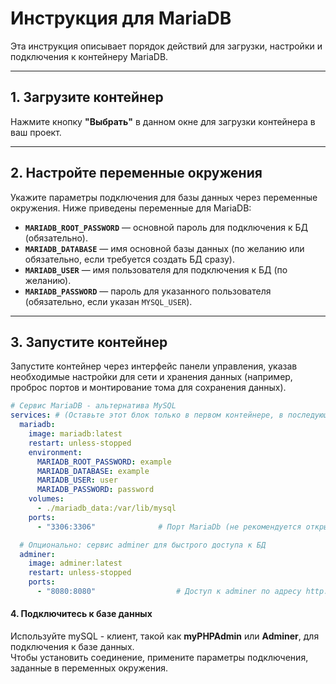# Инструкция для MariaDB

Эта инструкция описывает порядок действий для загрузки, настройки и подключения к контейнеру MariaDB.

---

## 1. Загрузите контейнер

Нажмите кнопку **"Выбрать"** в данном окне для загрузки контейнера в ваш проект.

---

## 2. Настройте переменные окружения

Укажите параметры подключения для базы данных через переменные окружения. Ниже приведены переменные для MariaDB:

- **`MARIADB_ROOT_PASSWORD`** — основной пароль для подключения к БД (обязательно).
- **`MARIADB_DATABASE`** — имя основной базы данных (по желанию или обязательно, если требуется создать БД сразу).
- **`MARIADB_USER`** — имя пользователя для подключения к БД (по желанию).
- **`MARIADB_PASSWORD`** — пароль для указанного пользователя (обязательно, если указан `MYSQL_USER`).

---

## 3. Запустите контейнер

Запустите контейнер через интерфейс панели управления, указав необходимые настройки для сети и хранения данных (например, проброс портов и монтирование тома для сохранения данных).

```yaml
# Сервис MariaDB - альтернатива MySQL
services: # (Оставьте этот блок только в первом контейнере, в последующих – подключайтесь к уже запущенному сервису)
  mariadb:
    image: mariadb:latest
    restart: unless-stopped
    environment:
      MARIADB_ROOT_PASSWORD: example
      MARIADB_DATABASE: example
      MARIADB_USER: user
      MARIADB_PASSWORD: password
    volumes:
      - ./mariadb_data:/var/lib/mysql
    ports:
      - "3306:3306"              # Порт MariaDb (не рекомендуется открывать публичный доступ)

  # Опционально: сервис adminer для быстрого доступа к БД
  adminer:
    image: adminer:latest
    restart: unless-stopped
    ports:
      - "8080:8080"                  # Доступ к adminer по адресу http://localhost:8080
```

#### 4. Подключитесь к базе данных
Используйте mySQL - клиент, такой как **myPHPAdmin** или **Adminer**, для подключения к базе данных.  
Чтобы установить соединение, примените параметры подключения, заданные в переменных окружения.